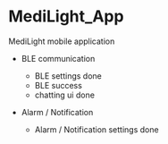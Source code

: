# MediLight_App
MediLight mobile application

- BLE communication
  - BLE settings done
  - BLE success
  - chatting ui done

- Alarm / Notification
  - Alarm / Notification settings done